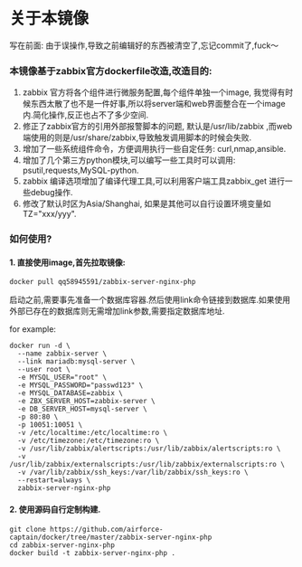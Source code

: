 # 关于本镜像

写在前面: 由于误操作,导致之前编辑好的东西被清空了,忘记commit了,fuck～


### 本镜像基于zabbix官方dockerfile改造,改造目的:

1. zabbix 官方将各个组件进行微服务配置,每个组件单独一个image, 我觉得有时候东西太散了也不是一件好事,所以将server端和web界面整合在一个image内.简化操作,反正也占不了多少空间.
2. 修正了zabbix官方的引用外部报警脚本的问题, 默认是/usr/lib/zabbix ,而web 端使用的则是/usr/share/zabbix,导致触发调用脚本的时候会失败.
3. 增加了一些系统组件命令，方便调用执行一些自定任务: curl,nmap,ansible.
4. 增加了几个第三方python模块,可以编写一些工具时可以调用: psutil,requests,MySQL-python.
5. zabbix 编译选项增加了编译代理工具,可以利用客户端工具zabbix_get 进行一些debug操作.
6. 修改了默认时区为Asia/Shanghai, 如果是其他可以自行设置环境变量如TZ="xxx/yyy".

### 如何使用?

#### 1. 直接使用image,首先拉取镜像:
```
docker pull qq58945591/zabbix-server-nginx-php
```
启动之前,需要事先准备一个数据库容器.然后使用link命令链接到数据库.如果使用外部已存在的数据库则无需增加link参数,需要指定数据库地址.

for example:
```
docker run -d \
  --name zabbix-server \
  --link mariadb:mysql-server \
  --user root \
  -e MYSQL_USER="root" \
  -e MYSQL_PASSWORD="passwd123" \
  -e MYSQL_DATABASE=zabbix \
  -e ZBX_SERVER_HOST=zabbix-server \
  -e DB_SERVER_HOST=mysql-server \
  -p 80:80 \
  -p 10051:10051 \
  -v /etc/localtime:/etc/localtime:ro \
  -v /etc/timezone:/etc/timezone:ro \
  -v /usr/lib/zabbix/alertscripts:/usr/lib/zabbix/alertscripts:ro \
  -v /usr/lib/zabbix/externalscripts:/usr/lib/zabbix/externalscripts:ro \
  -v /var/lib/zabbix/ssh_keys:/var/lib/zabbix/ssh_keys:ro \
  --restart=always \
  zabbix-server-nginx-php
```

#### 2. 使用源码自行定制构建.

```
git clone https://github.com/airforce-captain/docker/tree/master/zabbix-server-nginx-php
cd zabbix-server-nginx-php
docker build -t zabbix-server-nginx-php .
```
